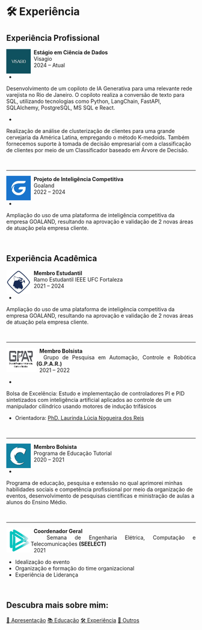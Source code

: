 # 🛠️ Experiência 
## Experiência Profissional

<p align="justify">
<img alt = "Link" src="../assets/visagio.jpg" alt="Smiley face image"
style="float:left; width:65px; height:65px;">
<span style="vertical-align:bottom">
&nbsp <strong> Estágio em Ciência de Dados</strong> <br>
&nbsp Visagio  <br>
&nbsp 2024 – Atual
</span>
</p>

* <p align="justify">
Desenvolvimento de um copiloto de IA Generativa para uma relevante rede varejista no Rio de Janeiro. O
copiloto realiza a conversão de texto para SQL, utilizando tecnologias como Python, LangChain, FastAPI,
SQLAlchemy, PostgreSQL, MS SQL e React.
</p>

* <p align="justify">
Realização de análise de clusterização de clientes para uma grande cervejaria da América Latina, empregando
o método K-medoids. Também fornecemos suporte à tomada de decisão empresarial com a classificação de
clientes por meio de um Classificador baseado em Árvore de Decisão.
</p>
<br>
<hr size="30">
<p align="justify">
<img alt = "Link" src="../assets/goaland_logo.jpg" alt="Smiley face image"
style="float:left; width:65px; height:65px;">
<span style="vertical-align:bottom">
&nbsp <strong> Projeto de Inteligência Competitiva</strong> <br>
&nbsp Goaland  <br>
&nbsp 2022 – 2024
</span>
</p>

* <p align="justify">
Ampliação do uso de uma plataforma de inteligência competitiva da empresa GOALAND, resultando na
aprovação e validação de 2 novas áreas de atuação pela empresa cliente.
</p>
<br>

## Experiência Acadêmica

<p align="justify">
<img alt = "Link" src="../assets/ieee.jpg" alt="Smiley face image"
style="float:left; width:65px; height:65px;">
<span style="vertical-align:bottom">
&nbsp <strong> Membro Estudantil</strong> <br>
&nbsp Ramo Estudantil IEEE UFC Fortaleza  <br>
&nbsp 2021 – 2024
</span>
</p>

* <p align="justify">
Ampliação do uso de uma plataforma de inteligência competitiva da empresa GOALAND, resultando na aprovação e validação de 2 novas áreas de atuação pela empresa cliente.
</p>
<br>
<hr size="30">
<p align="justify">
<img alt = "Link" src="../assets/gpar.jpeg" alt="Smiley face image"
style="float:left; width:80px; height:65px;">
<span style="vertical-align:bottom">
&nbsp <strong> Membro Bolsista</strong> <br>
&nbsp Grupo de Pesquisa em Automação, Controle e Robótica <strong>(G.P.A.R.)</strong>  <br>
&nbsp 2021 – 2022
</span>
</p>

* <p align="justify">
Bolsa de Excelência: Estudo e implementação de controladores PI e PID sintetizados com inteligência artificial aplicados ao controle de um manipulador cilíndrico usando motores de indução trifásicos
- Orientadora: [PhD. Laurinda Lúcia Nogueira dos Reis](http://lattes.cnpq.br/2873675973303728) 
</p>
<br>
<hr size="30">

<p align="justify">
<img alt = "Link" src="../assets/pet.jpg" alt="Smiley face image"
style="float:left; width:65px; height:65px;">
<span style="vertical-align:bottom">
&nbsp <strong> Membro Bolsista</strong> <br>
&nbsp Programa de Educação Tutorial  <br>
&nbsp 2020 – 2021
</span>
</p>


* <p align="justify">
Programa de educação, pesquisa e extensão no qual aprimorei minhas habilidades sociais e competência profissional por meio da organização de eventos, desenvolvimento de pesquisas científicas e ministração de aulas a alunos do Ensino Médio.
</p>
<br>
<hr size="30">
<p align="justify">
<img alt = "Link" src="../assets/seelect.webp" alt="Smiley face image"
style="float:left; width:65px; height:65px;">
<span style="vertical-align:bottom">
&nbsp <strong> Coordenador Geral</strong> <br>
&nbsp Semana de Engenharia Elétrica, Computação e Telecomunicações <strong>(SEELECT)</strong>   <br>
&nbsp 2021
</span>
</p>

* Idealização do evento
* Organização e formação do time organizacional
* Experiência de Liderança

<br>

## Descubra mais sobre mim:

<div class="grid">
    <a href="../" class="md-button md-button--primary">👋 Apresentação</a>
    <a href="../../education" class="md-button md-button--primary">📚 Educação</a>
    <a href="#" class="md-button md-button--primary">🛠️ Experiência</a>
    <a href="../../others" class="md-button md-button--primary">🌟 Outros</a>
</div>

